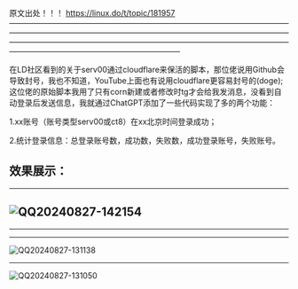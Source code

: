 原文出处！！！
https://linux.do/t/topic/181957
——————————————————————————————————————————————————————————————————————————————————————————————————————————————————————————————————

在LD社区看到的关于serv00通过cloudflare来保活的脚本，那位佬说用Github会导致封号，我也不知道，YouTube上面也有说用cloudflare更容易封号的(doge);
这位佬的原始脚本我用了只有corn新建或者修改时tg才会给我发消息，没看到自动登录后发送信息，我就通过ChatGPT添加了一些代码实现了多的两个功能：

  1.xx账号（账号类型serv00或ct8）在xx北京时间登录成功；
 

  2.统计登录信息：总登录账号数，成功数，失败数，成功登录账号，失败账号。



  效果展示：
  ----------------------------------------------------------------------------------------------------------------------------
  ----------------------------------------------------------------------------------------------------------------------------
  ![QQ20240827-142154](https://github.com/user-attachments/assets/cae16cde-3565-4d20-a1a9-ebaeabb034a8)
  ----------------------------------------------------------------------------------------------------------------------------
  ----------------------------------------------------------------------------------------------------------------------------

  
  ---------------------------------------------------------------------------------------------------------------------------
  ![QQ20240827-131138](https://github.com/user-attachments/assets/5eb03e51-447b-42f1-94be-6fd56613ce0c)
   


  -----------------------------------------------------------------------------------------------------------------------------
   
  ![QQ20240827-131050](https://github.com/user-attachments/assets/346cc436-7ebd-47a2-b1ac-53accd461a9b)
